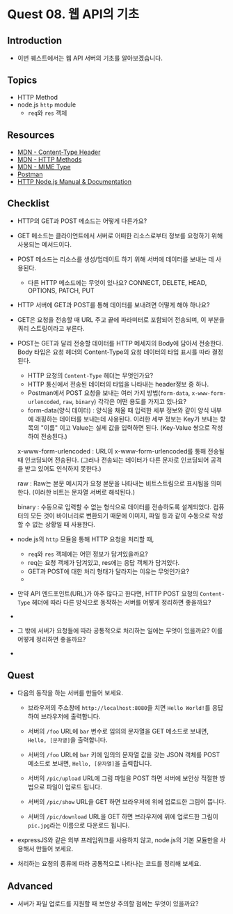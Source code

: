 # Quest 08. 웹 API의 기초

## Introduction
* 이번 퀘스트에서는 웹 API 서버의 기초를 알아보겠습니다.

## Topics
* HTTP Method
* node.js `http` module
  * `req`와 `res` 객체

## Resources
* [MDN - Content-Type Header](https://developer.mozilla.org/en-US/docs/Web/HTTP/Headers/Content-Type)
* [MDN - HTTP Methods](https://developer.mozilla.org/en-US/docs/Web/HTTP/Methods)
* [MDN - MIME Type](https://developer.mozilla.org/en-US/docs/Glossary/MIME_type)
* [Postman](https://chrome.google.com/webstore/detail/postman/fhbjgbiflinjbdggehcddcbncdddomop)
* [HTTP Node.js Manual & Documentation](https://nodejs.org/api/http.html)

## Checklist
* HTTP의 GET과 POST 메소드는 어떻게 다른가요?

- GET 메소드는 클라이언트에서 서버로 어떠한 리소스로부터 정보를 요청하기 위해 사용되는 메서드이다.
- POST 메소드는 리소스를 생성/업데이트 하기 위해 서버에 데이터를 보내는 데 사용된다.

  * 다른 HTTP 메소드에는 무엇이 있나요?
  CONNECT, DELETE, HEAD, OPTIONS, PATCH, PUT

* HTTP 서버에 GET과 POST를 통해 데이터를 보내려면 어떻게 해야 하나요?
- GET은 요청을 전송할 때 URL 주고 끝에 파라미터로 포함되어 전송되며, 이 부분을 쿼리 스트링이라고 부른다.
- POST는 GET과 달리 전송할 데이터를 HTTP 메세지의 Body에 담아서 전송한다. Body 타입은 요청 헤더의 Content-Type의 요청 데이터의 타입 표시를 따라 결정된다. 

  * HTTP 요청의 `Content-Type` 헤더는 무엇인가요?
  - HTTP 통신에서 전송된 데이터의 타입을 나타내는 header정보 중 하나.

  * Postman에서 POST 요청을 보내는 여러 가지 방법(`form-data`, `x-www-form-urlencoded`, `raw`, `binary`) 각각은 어떤 용도를 가지고 있나요?
  - form-data(양식 데이터) : 양식을 채울 때 입력한 세부 정보와 같이 양식 내부에 래핑하는 데이터를 보내는데 사용된다. 이러한 세부 정보는 Key가 보내는 항목의 "이름" 이고 Value는 실제 값을 입력하면 된다. (Key-Value 쌍으로 작성하여 전송된다.)

  x-www-form-urlencoded : URL이 x-www-form-urlencoded를 통해 전송될 때 인코딩되어 전송된다. (그러나 전송되는 데이터가 다른 문자로 인코딩되어 공격을 받고 있어도 인식하지 못한다.)

  raw : Raw는 본문 메시지가 요청 본문을 나타내는 비트스트림으로 표시됨을 의미한다. (이러한 비트는 문자열 서버로 해석된다.)

  binary : 수동으로 입력할 수 없는 형식으로 데이터를 전송하도록 설계되었다. 컴퓨터의 모든 것이 바이너리로 변환되기 때문에 이미지, 파일 등과 같이 수동으로 작성할 수 없는 상황일 때 사용한다.

* node.js의 `http` 모듈을 통해 HTTP 요청을 처리할 때,
  * `req`와 `res` 객체에는 어떤 정보가 담겨있을까요?
  - req는 요청 객체가 담겨있고, res에는 응답 객체가 담겨있다.
  
  * GET과 POST에 대한 처리 형태가 달라지는 이유는 무엇인가요?
  - 

* 만약 API 엔드포인트(URL)가 아주 많다고 한다면, HTTP POST 요청의 `Content-Type` 헤더에 따라 다른 방식으로 동작하는 서버를 어떻게 정리하면 좋을까요?
- 

  * 그 밖에 서버가 요청들에 따라 공통적으로 처리하는 일에는 무엇이 있을까요? 이를 어떻게 정리하면 좋을까요?
- 


## Quest
* 다음의 동작을 하는 서버를 만들어 보세요.
  * 브라우저의 주소창에 `http://localhost:8080`을 치면 `Hello World!`를 응답하여 브라우저에 출력합니다.

  * 서버의 `/foo` URL에 `bar` 변수로 임의의 문자열을 GET 메소드로 보내면, `Hello, [문자열]`을 출력합니다.

  * 서버의 `/foo` URL에 `bar` 키에 임의의 문자열 값을 갖는 JSON 객체를 POST 메소드로 보내면, `Hello, [문자열]`을 출력합니다.

  * 서버의 `/pic/upload` URL에 그림 파일을 POST 하면 서버에 보안상 적절한 방법으로 파일이 업로드 됩니다.

  * 서버의 `/pic/show` URL을 GET 하면 브라우저에 위에 업로드한 그림이 뜹니다.

  * 서버의 `/pic/download` URL을 GET 하면 브라우저에 위에 업로드한 그림이 `pic.jpg`라는 이름으로 다운로드 됩니다.

* expressJS와 같은 외부 프레임워크를 사용하지 않고, node.js의 기본 모듈만을 사용해서 만들어 보세요.

* 처리하는 요청의 종류에 따라 공통적으로 나타나는 코드를 정리해 보세요.

## Advanced
* 서버가 파일 업로드를 지원할 때 보안상 주의할 점에는 무엇이 있을까요?

